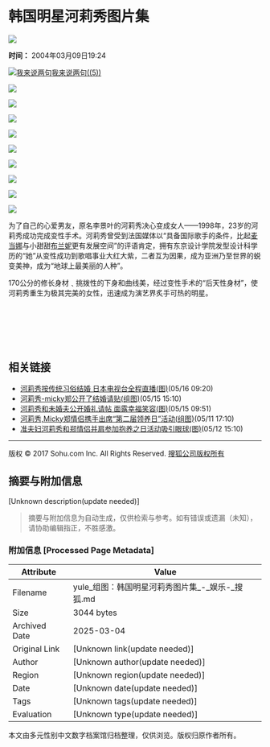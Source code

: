 # 韩国明星河莉秀图片集

![](https://images.sohu.com/ccc.gif)

**时间：** 2004年03月09日19:24

[![我来说两句](https://news.sohu.com/images/lb.gif)我来说两句((5))](https://comment2.news.sohu.com/viewcomments.action?id=219364965)

[![](https://photo.sohu.com/2004/03/09/49/Img219364966.jpg)](https://yule.sohu.com/2004/03/09/48/article219364866.shtml)

[![](https://photo.sohu.com/2004/03/09/49/Img219364969.jpg)](https://yule.sohu.com/2004/03/09/48/article219364864.shtml)

[![](https://photo.sohu.com/2004/03/09/49/Img219364970.jpg)](https://yule.sohu.com/2004/03/09/48/article219364859.shtml)

[![](https://photo.sohu.com/2004/03/09/49/Img219364973.jpg)](https://yule.sohu.com/2004/03/09/48/article219364855.shtml)

[![](https://photo.sohu.com/2004/03/09/49/Img219364976.jpg)](https://yule.sohu.com/2004/03/09/48/article219364851.shtml)

[![](https://photo.sohu.com/2004/03/09/49/Img219364979.jpg)](https://yule.sohu.com/2004/03/09/48/article219364848.shtml)

[![](https://photo.sohu.com/2004/03/09/49/Img219364982.jpg)](https://yule.sohu.com/2004/03/09/48/article219364844.shtml)

[![](https://photo.sohu.com/2004/03/09/49/Img219364985.jpg)](https://yule.sohu.com/2004/03/09/48/article219364839.shtml)

[![](https://photo.sohu.com/2004/03/09/49/Img219364987.jpg)](https://yule.sohu.com/2004/03/09/48/article219364834.shtml)

为了自己的心爱男友，原名李景叶的河莉秀决心变成女人——1998年，23岁的河莉秀成功完成变性手术。河莉秀曾受到法国媒体以“具备国际歌手的条件，比起[麦当娜](https://yule.sohu.com/7/0903/62/column213086299.shtml)与小甜甜[布兰妮](https://yule.sohu.com/7/0903/64/column213086440.shtml)更有发展空间”的评语肯定，拥有东京设计学院发型设计科学历的“她”从变性成功到歌唱事业大红大紫，二者互为因果，成为亚洲乃至世界的蜕变美神，成为“地球上最美丽的人种”。

170公分的修长身材﹑挑拨性的下身和曲线美，经过变性手术的“后天性身材”，使河莉秀重生为极其完美的女性，迅速成为演艺界炙手可热的明星。

 

 

 
## 相关链接

- [河莉秀按传统习俗结婚 日本电视台全程直播(图)](https://yule.sohu.com/20070516/n250044273.shtml)(05/16 09:20)
- [河莉秀-micky郑公开了结婚请贴(组图)](https://yule.sohu.com/20070515/n250032299.shtml)(05/15 15:10)
- [河莉秀和未婚夫公开婚礼请帖 面露幸福笑容(图)](https://yule.sohu.com/20070515/n250023604.shtml)(05/15 09:51)
- [河莉秀,Micky郑情侣携手出席“第二届领养日”活动(组图)](https://yule.sohu.com/20070511/n249972801.shtml)(05/11 17:10)
- [准夫妇河莉秀和郑情侣并肩参加抱养之日活动吸引眼球(图)](https://yule.sohu.com/20070512/n249981546.shtml)(05/12 15:10)

---

版权 © 2017 Sohu.com Inc. All Rights Reserved. [搜狐公司版权所有](https://corp.sohu.com/s2007/copyright/)
<!-- tcd_original_link https://yule.sohu.com/2004/03/09/49/article219364965.shtml -->


## 摘要与附加信息

<!-- tcd_abstract -->
[Unknown description(update needed)]
<!-- tcd_abstract_end -->

> 摘要与附加信息为自动生成，仅供检索与参考。如有错误或遗漏（未知），请协助编辑指正，不胜感激。

### 附加信息 [Processed Page Metadata]

| Attribute       | Value                                  |
|-----------------|----------------------------------------|
| Filename        | yule_组图：韩国明星河莉秀图片集_-_娱乐-_搜狐.md                             |
| Size            | 3044 bytes                           |
| Archived Date   | 2025-03-04                             |
| Original Link   | [Unknown link(update needed)]                       |
| Author          | [Unknown author(update needed)]                               |
| Region          | [Unknown region(update needed)]                               |
| Date            | [Unknown date(update needed)]                                 |
| Tags            | [Unknown tags(update needed)]                                 |
| Evaluation            | [Unknown type(update needed)]                                 |
<!-- tcd_table_end -->

本文由多元性别中文数字档案馆归档整理，仅供浏览。版权归原作者所有。
